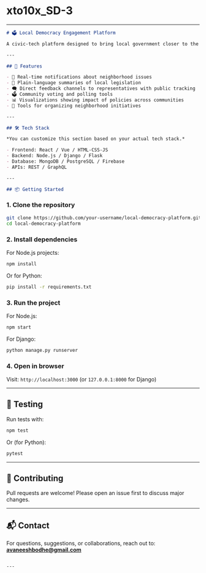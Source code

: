 # xto10x_SD-3


---

```markdown
# 🗳️ Local Democracy Engagement Platform

A civic-tech platform designed to bring local government closer to the people by making information transparent, actionable, and accessible. This project aims to increase civic participation, promote government accountability, and empower communities with tools to organize and engage.

---

## 🚀 Features

- 📣 Real-time notifications about neighborhood issues
- 📜 Plain-language summaries of local legislation
- 🗨️ Direct feedback channels to representatives with public tracking
- 🗳️ Community voting and polling tools
- 📊 Visualizations showing impact of policies across communities
- 🤝 Tools for organizing neighborhood initiatives

---

## 🛠️ Tech Stack

*You can customize this section based on your actual tech stack.*

- Frontend: React / Vue / HTML-CSS-JS
- Backend: Node.js / Django / Flask
- Database: MongoDB / PostgreSQL / Firebase
- APIs: REST / GraphQL

---

## 📦 Getting Started
```
### 1. Clone the repository

```bash
git clone https://github.com/your-username/local-democracy-platform.git
cd local-democracy-platform
```

### 2. Install dependencies

For Node.js projects:

```bash
npm install
```

Or for Python:

```bash
pip install -r requirements.txt
```

### 3. Run the project

For Node.js:

```bash
npm start
```

For Django:

```bash
python manage.py runserver
```

### 4. Open in browser

Visit: `http://localhost:3000` (or `127.0.0.1:8000` for Django)

---

## 🧪 Testing

Run tests with:

```bash
npm test
```

Or (for Python):

```bash
pytest
```

---

## 🤝 Contributing

Pull requests are welcome! Please open an issue first to discuss major changes.

---


## 📬 Contact

For questions, suggestions, or collaborations, reach out to: **avaneeshbodhe@gmail.com**

```

---
